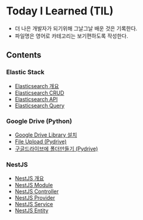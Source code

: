 # Today I Learned (TIL) 

- 더 나은 개발자가 되기위해 그날그날 배운 것은 기록한다.
- 파일명은 영어로 카테고리는 보기편하도록 작성한다.

## Contents

### Elastic Stack

- [Elasticsearch 개요](./Elasticstack/01_Elasticsearch_intro.md)
- [Elasticsearch CRUD](./Elasticstack/02_Elasticsearch_CRUD.md)
- [Elasticsearch API](./Elasticstack/03_Elasticsearch_API.md)
- [Elasticsearch Query](./Elasticstack/04_Elasticsearch_query.md)

### Google Drive (Python)

- [Google Drive Library 설치](./Google-Drive/01_Google_drive_library_installation.md)
- [File Upload (Pydrive)](./Google-Drive/02_File_upload_(Pydrive).md)
- [구글드라이브에 폴더만들기 (Pydrive)](./Google-Drive/03_Create_folder_(Pydrive).md)

### NestJS

- [NestJS 개요](./Nestjs/01_NestJS_intro.md)
- [NestJS Module](./Nestjs/02_NestJS_Module.md)
- [NestJS Controller](./Nestjs/03_NestJS_Controller.md)
- [NestJS Provider](./Nestjs/04_NestJS_Provider.md)
- [NestJS Service](./Nestjs/05_NestJS_Service.md)
- [NestJS Entity](./Nestjs/06_NestJS_Entity.md)